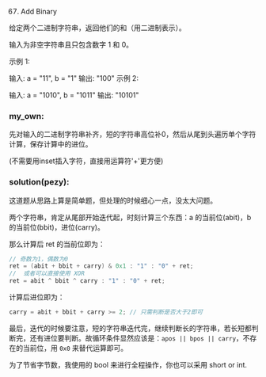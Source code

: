 67. Add Binary

给定两个二进制字符串，返回他们的和（用二进制表示）。

输入为非空字符串且只包含数字 1 和 0。

示例 1:

输入: a = "11", b = "1"
输出: "100"
示例 2:

输入: a = "1010", b = "1011"
输出: "10101"

### my_own:
先对输入的二进制字符串补齐，短的字符串高位补0，然后从尾到头遍历单个字符计算，保存计算中的进位。

(不需要用inset插入字符，直接用运算符'+'更方便)

### solution(pezy):

这道题从思路上算是简单题，但处理的时候细心一点，没太大问题。

两个字符串，肯定从尾部开始迭代起，时刻计算三个东西：a 的当前位(abit)，b 的当前位(bbit)，进位(carry)。

那么计算后 ret 的当前位即为：
```cpp
// 奇数为1，偶数为0
ret = (abit + bbit + carry) & 0x1 : "1" : "0" + ret;
//  或者可以直接使用 XOR
ret = abit ^ bbit ^ carry : "1" : "0" + ret;
```

计算后进位即为：
```cpp
carry = abit + bbit + carry >= 2; // 只需判断是否大于2即可
```

最后，迭代的时候要注意，短的字符串迭代完，继续判断长的字符串，若长短都判断完，还有进位要判断。故循环条件显然应该是：`apos || bpos || carry`，不存在的当前位，用 `0x0` 来替代运算即可。

为了节省字节数，我使用的 bool 来进行全程操作，你也可以采用 short or int.